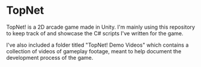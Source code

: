 # TopNet
TopNet! is a 2D arcade game made in Unity. I'm mainly using this repository to keep track of and showcase the C# scripts I've written for the game.

I've also included a folder titled "TopNet! Demo Videos" which contains a collection of videos of gameplay footage, meant to help 
document the development process of the game.

